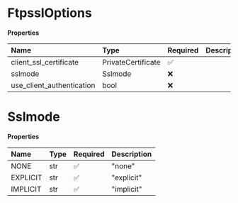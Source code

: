 # FtpsslOptions

**Properties**

| Name                      | Type               | Required | Description |
| :------------------------ | :----------------- | :------- | :---------- |
| client_ssl_certificate    | PrivateCertificate | ✅       |             |
| sslmode                   | Sslmode            | ❌       |             |
| use_client_authentication | bool               | ❌       |             |

# Sslmode

**Properties**

| Name     | Type | Required | Description |
| :------- | :--- | :------- | :---------- |
| NONE     | str  | ✅       | "none"      |
| EXPLICIT | str  | ✅       | "explicit"  |
| IMPLICIT | str  | ✅       | "implicit"  |

